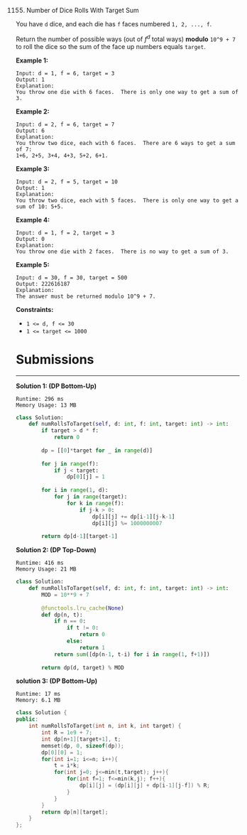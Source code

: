 1155. Number of Dice Rolls With Target Sum

You have `d` dice, and each die has `f` faces numbered `1, 2, ..., f`.

Return the number of possible ways (out of $f^d$ total ways) **modulo** `10^9 + 7` to roll the dice so the sum of the face up numbers equals `target`.

 

**Example 1:**

```
Input: d = 1, f = 6, target = 3
Output: 1
Explanation: 
You throw one die with 6 faces.  There is only one way to get a sum of 3.
```

**Example 2:**

```
Input: d = 2, f = 6, target = 7
Output: 6
Explanation: 
You throw two dice, each with 6 faces.  There are 6 ways to get a sum of 7:
1+6, 2+5, 3+4, 4+3, 5+2, 6+1.
```

**Example 3:**

```
Input: d = 2, f = 5, target = 10
Output: 1
Explanation: 
You throw two dice, each with 5 faces.  There is only one way to get a sum of 10: 5+5.
```

**Example 4:**

```
Input: d = 1, f = 2, target = 3
Output: 0
Explanation: 
You throw one die with 2 faces.  There is no way to get a sum of 3.
```

**Example 5:**

```
Input: d = 30, f = 30, target = 500
Output: 222616187
Explanation: 
The answer must be returned modulo 10^9 + 7.
```

**Constraints:**

* `1 <= d, f <= 30`
* `1 <= target <= 1000`

# Submissions
---
**Solution 1: (DP Bottom-Up)**
```
Runtime: 296 ms
Memory Usage: 13 MB
```
```python
class Solution:
    def numRollsToTarget(self, d: int, f: int, target: int) -> int:
        if target > d * f:
            return 0
        
        dp = [[0]*target for _ in range(d)]
        
        for j in range(f):
            if j < target:
                dp[0][j] = 1
        
        for i in range(1, d):
            for j in range(target):
                for k in range(f):
                    if j-k > 0:
                        dp[i][j] += dp[i-1][j-k-1]
                        dp[i][j] %= 1000000007
        
        return dp[d-1][target-1]
```

**Solution 2: (DP Top-Down)**
```
Runtime: 416 ms
Memory Usage: 21 MB
```
```python
class Solution:
    def numRollsToTarget(self, d: int, f: int, target: int) -> int:
        MOD = 10**9 + 7
        
        @functools.lru_cache(None)
        def dp(n, t):
            if n == 0:
                if t != 0:
                    return 0
                else:
                    return 1
            return sum([dp(n-1, t-i) for i in range(1, f+1)])
        
        return dp(d, target) % MOD
```

**solution 3: (DP Bottom-Up)**
```
Runtime: 17 ms
Memory: 6.1 MB
```
```c++
class Solution {
public:
    int numRollsToTarget(int n, int k, int target) {
        int R = 1e9 + 7;
        int dp[n+1][target+1], t;
        memset(dp, 0, sizeof(dp));
        dp[0][0] = 1;
        for(int i=1; i<=n; i++){
            t = i*k;
            for(int j=0; j<=min(t,target); j++){
                for(int f=1; f<=min(k,j); f++){
                    dp[i][j] = (dp[i][j] + dp[i-1][j-f]) % R;
                }
            }
        }
        return dp[n][target];
    }
};
```
